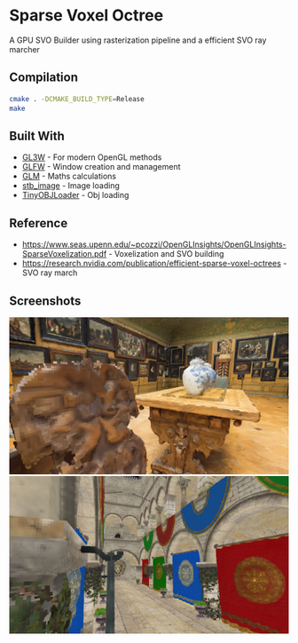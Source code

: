 # Sparse Voxel Octree
A GPU SVO Builder using rasterization pipeline and a efficient SVO ray marcher

## Compilation
```bash
cmake . -DCMAKE_BUILD_TYPE=Release
make
```

## Built With
* [GL3W](https://github.com/skaslev/gl3w) - For modern OpenGL methods
* [GLFW](http://www.glfw.org/) - Window creation and management
* [GLM](https://glm.g-truc.net/) - Maths calculations
* [stb_image](https://github.com/nothings/stb/blob/master/stb_image.h) - Image loading
* [TinyOBJLoader](https://github.com/syoyo/tinyobjloader) - Obj loading

## Reference
* https://www.seas.upenn.edu/~pcozzi/OpenGLInsights/OpenGLInsights-SparseVoxelization.pdf - Voxelization and SVO building
* https://research.nvidia.com/publication/efficient-sparse-voxel-octrees - SVO ray march

## Screenshots
![](https://raw.githubusercontent.com/AdamYuan/SparseVoxelOctree/master/screenshots/0.png)
![](https://raw.githubusercontent.com/AdamYuan/SparseVoxelOctree/master/screenshots/1.png)
